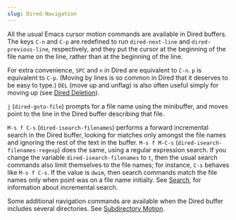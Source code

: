 ```yaml
---
slug: Dired-Navigation
---
```


All the usual Emacs cursor motion commands are available in Dired buffers. The keys `C-n` and `C-p` are redefined to run `dired-next-line` and `dired-previous-line`, respectively, and they put the cursor at the beginning of the file name on the line, rather than at the beginning of the line.

For extra convenience, `SPC` and `n` in Dired are equivalent to `C-n`. `p` is equivalent to `C-p`. (Moving by lines is so common in Dired that it deserves to be easy to type.) `DEL` (move up and unflag) is also often useful simply for moving up (see [Dired Deletion](Dired-Deletion)).

`j` (`dired-goto-file`) prompts for a file name using the minibuffer, and moves point to the line in the Dired buffer describing that file.

`M-s f C-s` (`dired-isearch-filenames`) performs a forward incremental search in the Dired buffer, looking for matches only amongst the file names and ignoring the rest of the text in the buffer. `M-s f M-C-s` (`dired-isearch-filenames-regexp`) does the same, using a regular expression search. If you change the variable `dired-isearch-filenames` to `t`, then the usual search commands also limit themselves to the file names; for instance, `C-s` behaves like `M-s f C-s`. If the value is `dwim`, then search commands match the file names only when point was on a file name initially. See [Search](Search), for information about incremental search.

Some additional navigation commands are available when the Dired buffer includes several directories. See [Subdirectory Motion](Subdirectory-Motion).
